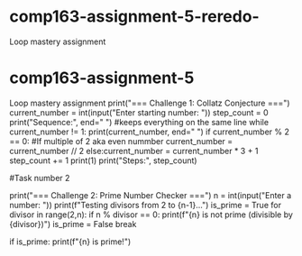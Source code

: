 # comp163-assignment-5-reredo-
Loop mastery assignment
# comp163-assignment-5
Loop mastery assignment
print("=== Challenge 1: Collatz Conjecture ===")
current_number = int(input("Enter starting number: "))
step_count = 0 
print("Sequence:", end=" ") #keeps everything on the same line 
while current_number != 1:
    print(current_number, end=" ")
    if current_number % 2 == 0: #If multiple of 2 aka even nummber 
        current_number = current_number // 2
    else:current_number = current_number * 3 + 1     
    step_count += 1 
print(1)
print("Steps:", step_count)

#Task number 2 

print("=== Challenge 2: Prime Number Checker ===")
n = int(input("Enter a number: "))
print(f"Testing divisors from 2 to {n-1}...")
is_prime = True
for divisor in range(2,n):
    if n % divisor == 0:
        print(f"{n} is not prime (divisible by {divisor})")
        is_prime = False
        break  


if is_prime:
    print(f"{n} is prime!")

